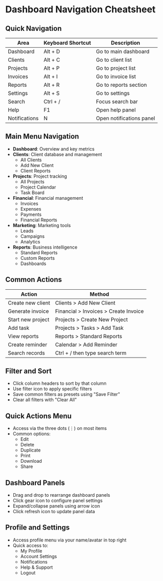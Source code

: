 # Dashboard Navigation Cheatsheet

## Quick Navigation

| Area | Keyboard Shortcut | Description |
|------|------------------|-------------|
| Dashboard | Alt + D | Go to main dashboard |
| Clients | Alt + C | Go to client list |
| Projects | Alt + P | Go to project list |
| Invoices | Alt + I | Go to invoice list |
| Reports | Alt + R | Go to reports section |
| Settings | Alt + S | Go to settings |
| Search | Ctrl + / | Focus search bar |
| Help | F1 | Open help panel |
| Notifications | N | Open notifications panel |

## Main Menu Navigation

- **Dashboard**: Overview and key metrics
- **Clients**: Client database and management
  - All Clients
  - Add New Client
  - Client Reports
- **Projects**: Project tracking
  - All Projects
  - Project Calendar
  - Task Board
- **Financial**: Financial management
  - Invoices
  - Expenses
  - Payments
  - Financial Reports
- **Marketing**: Marketing tools
  - Leads
  - Campaigns
  - Analytics
- **Reports**: Business intelligence
  - Standard Reports
  - Custom Reports
  - Dashboards

## Common Actions

| Action | Method |
|--------|--------|
| Create new client | Clients > Add New Client |
| Generate invoice | Financial > Invoices > Create Invoice |
| Start new project | Projects > Create New Project |
| Add task | Projects > Tasks > Add Task |
| View reports | Reports > Standard Reports |
| Create reminder | Calendar > Add Reminder |
| Search records | Ctrl + / then type search term |

## Filter and Sort

- Click column headers to sort by that column
- Use filter icon to apply specific filters
- Save common filters as presets using "Save Filter"
- Clear all filters with "Clear All"

## Quick Actions Menu

- Access via the three dots (⋮) on most items
- Common options:
  - Edit
  - Delete
  - Duplicate
  - Print
  - Download
  - Share

## Dashboard Panels

- Drag and drop to rearrange dashboard panels
- Click gear icon to configure panel settings
- Expand/collapse panels using arrow icon
- Click refresh icon to update panel data

## Profile and Settings

- Access profile menu via your name/avatar in top right
- Quick access to:
  - My Profile
  - Account Settings
  - Notifications
  - Help & Support
  - Logout